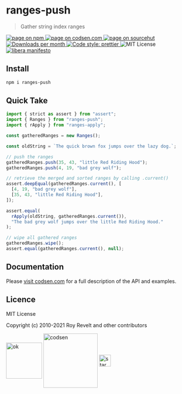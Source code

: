 # ranges-push

> Gather string index ranges

<div class="package-badges">
  <a href="https://www.npmjs.com/package/ranges-push" rel="nofollow noreferrer noopener">
    <img src="https://img.shields.io/badge/-npm-blue?style=flat-square" alt="page on npm">
  </a>
  <a href="https://codsen.com/os/ranges-push" rel="nofollow noreferrer noopener">
    <img src="https://img.shields.io/badge/-codsen-blue?style=flat-square" alt="page on codsen.com">
  </a>
  <a href="https://git.sr.ht/~royston/codsen/tree/master/packages/ranges-push" rel="nofollow noreferrer noopener">
    <img src="https://img.shields.io/badge/-sourcehut-blue?style=flat-square" alt="page on sourcehut">
  </a>
  <a href="https://npmcharts.com/compare/ranges-push?interval=30" rel="nofollow noreferrer noopener" target="_blank">
    <img src="https://img.shields.io/npm/dm/ranges-push.svg?style=flat-square" alt="Downloads per month">
  </a>
  <a href="https://prettier.io" rel="nofollow noreferrer noopener" target="_blank">
    <img src="https://img.shields.io/badge/code_style-prettier-brightgreen.svg?style=flat-square" alt="Code style: prettier">
  </a>
  <img src="https://img.shields.io/badge/licence-MIT-brightgreen.svg?style=flat-square" alt="MIT License">
  <a href="https://liberamanifesto.com" rel="nofollow noreferrer noopener" target="_blank">
    <img src="https://img.shields.io/badge/libera-manifesto-lightgrey.svg?style=flat-square" alt="libera manifesto">
  </a>
</div>

## Install

```bash
npm i ranges-push
```

## Quick Take

```js
import { strict as assert } from "assert";
import { Ranges } from "ranges-push";
import { rApply } from "ranges-apply";

const gatheredRanges = new Ranges();

const oldString = `The quick brown fox jumps over the lazy dog.`;

// push the ranges
gatheredRanges.push(35, 43, "little Red Riding Hood");
gatheredRanges.push(4, 19, "bad grey wolf");

// retrieve the merged and sorted ranges by calling .current()
assert.deepEqual(gatheredRanges.current(), [
  [4, 19, "bad grey wolf"],
  [35, 43, "little Red Riding Hood"],
]);

assert.equal(
  rApply(oldString, gatheredRanges.current()),
  "The bad grey wolf jumps over the little Red Riding Hood."
);

// wipe all gathered ranges
gatheredRanges.wipe();
assert.equal(gatheredRanges.current(), null);
```

## Documentation

Please [visit codsen.com](https://codsen.com/os/ranges-push/) for a full description of the API and examples.

## Licence

MIT License

Copyright (c) 2010-2021 Roy Revelt and other contributors

<img src="https://codsen.com/images/png-codsen-ok.png" width="98" alt="ok" align="center"> <img src="https://codsen.com/images/png-codsen-1.png" width="148" alt="codsen" align="center"> <img src="https://codsen.com/images/png-codsen-star-small.png" width="32" alt="star" align="center">
